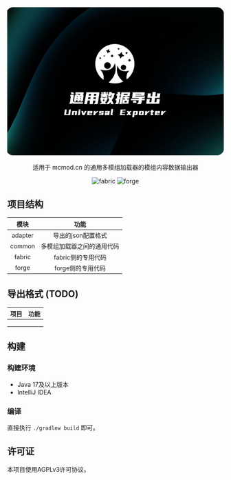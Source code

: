 <div align="center">
<a href="https://github.com/UniversalExporters/UniversalExporter">
<img src="common/src/main/resources/icon.png" />
</a>

适用于 mcmod.cn 的通用多模组加载器的模组内容数据输出器

<img alt="fabric" height="56" src="https://cdn.jsdelivr.net/npm/@intergrav/devins-badges@3/assets/cozy/supported/fabric_vector.svg">
<img alt="forge" height="56" src="https://cdn.jsdelivr.net/npm/@intergrav/devins-badges@3/assets/cozy/supported/forge_vector.svg">

</div>

## 项目结构

| 模块      | 功能            |
|:-------:|:-------------:|
| adapter | 导出的json配置格式   |
| common  | 多模组加载器之间的通用代码 |
| fabric  | fabric侧的专用代码  |
| forge   | forge侧的专用代码   |

## 导出格式 (TODO)

| 项目  | 功能  |
|:---:|:---:|
|     |     |
|     |     |
|     |     |

## 构建
### 构建环境
- Java 17及以上版本
- IntelliJ IDEA
### 编译
直接执行 `./gradlew build` 即可。

## 许可证
本项目使用AGPLv3许可协议。
